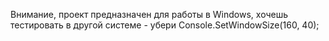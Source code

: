 Внимание, проект предназначен для работы в Windows, хочешь тестировать в другой системе - убери Console.SetWindowSize(160, 40);